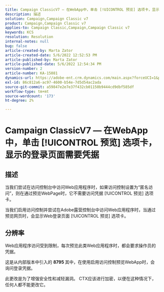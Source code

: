 ```yaml
---
title: Campaign ClassicV7 — 在WebApp中，单击 [!UICONTROL 预览] 选项卡，显示的登录页面需要凭据
description: 描述
solution: Campaign,Campaign Classic v7
product: Campaign,Campaign Classic v7
applies-to: Campaign Classic,Campaign,Campaign Classic v7
keywords: KCS
resolution: Resolution
internal-notes: null
bug: false
article-created-by: Marta Zator
article-created-date: 5/6/2022 12:52:53 PM
article-published-by: Marta Zator
article-published-date: 5/6/2022 12:54:34 PM
version-number: 2
article-number: KA-15081
dynamics-url: https://adobe-ent.crm.dynamics.com/main.aspx?forceUCI=1&pagetype=entityrecord&etn=knowledgearticle&id=aab90d70-3bcd-ec11-a7b5-6045bd00dbbc
exl-id: 86c812a6-ac97-4600-b54e-7d5d54ac2ada
source-git-commit: a59847e2e7e37f432cb01150b9444cd9dbf585df
workflow-type: tm+mt
source-wordcount: '173'
ht-degree: 2%

---
```


# Campaign ClassicV7 — 在WebApp中，单击 [!UICONTROL 预览] 选项卡，显示的登录页面需要凭据

## 描述


当我们尝试在访问控制台中访问Web应用程序时，如果访问控制设置为“匿名访问”，则在通过预览WebPage时，它不需要访问凭据 [!UICONTROL 预览] 选项卡。

当我们启用访问控制并尝试在Adobe露营控制台中访问Web应用程序时，当通过预览网页时，会显示Web登录页面 [!UICONTROL 预览] 选项卡。


## 分辨率


Web应用程序访问受到限制，每次预览此类Web应用程序时，都会要求操作员的凭据。

这是从内部版本中引入的 <b>8795 </b>其中，在使用启用访问控制预览WebApp时，会询问登录凭据。

此更改是为了增强安全性和减轻漏洞。 CTX应该进行加密，以便在这种情况下，任何人都不能更改它。
